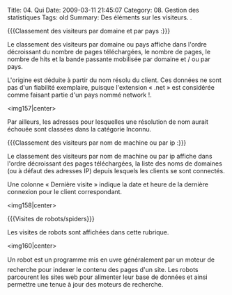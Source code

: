 Title: 04. Qui 
Date: 2009-03-11 21:45:07
Category: 08. Gestion des statistiques
Tags: old
Summary: Des éléments sur les visiteurs. . 

{{{Classement des visiteurs par domaine et par pays :}}}

Le classement des visiteurs par domaine ou pays affiche dans l'ordre décroissant du nombre de pages téléchargées, le nombre de pages, le nombre de hits et la bande passante mobilisée par domaine et / ou par pays. 

L'origine est déduite à partir du nom résolu du client. Ces données ne sont pas d'un fiabilité exemplaire, puisque l'extension « .net » est considérée comme faisant partie d'un pays nommé network !. 

<img157|center>

Par ailleurs, les adresses pour lesquelles une résolution de nom aurait échouée sont classées dans la catégorie Inconnu.


{{{Classement des visiteurs par nom de machine ou par ip :}}}

Le classement des visiteurs par nom de machine ou par ip affiche dans l'ordre décroissant des pages téléchargées, la liste des noms de domaines (ou à défaut des adresses IP) depuis lesquels les clients se sont connectés. 

Une colonne « Dernière visite » indique la date et heure de la dernière connexion pour le client correspondant.

<img158|center>

{{{Visites de robots/spiders}}}

Les visites de robots sont affichées dans cette rubrique.

<img160|center>

Un robot est un programme mis en uvre généralement par un moteur de recherche pour indexer le contenu des pages d'un site. Les robots parcourent les sites web pour alimenter leur base de données et ainsi permettre une tenue à jour des moteurs de recherche.
